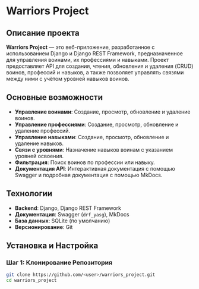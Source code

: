 # Warriors Project

## Описание проекта

**Warriors Project** — это веб-приложение, разработанное с использованием Django и Django REST Framework, предназначенное для управления воинами, их профессиями и навыками. Проект предоставляет API для создания, чтения, обновления и удаления (CRUD) воинов, профессий и навыков, а также позволяет управлять связями между ними с учётом уровней навыков воинов.

## Основные возможности

- **Управление воинами**: Создание, просмотр, обновление и удаление воинов.
- **Управление профессиями**: Создание, просмотр, обновление и удаление профессий.
- **Управление навыками**: Создание, просмотр, обновление и удаление навыков.
- **Связи с уровнями**: Назначение навыков воинам с указанием уровней освоения.
- **Фильтрация**: Поиск воинов по профессии или навыку.
- **Документация API**: Интерактивная документация с помощью Swagger и подробная документация с помощью MkDocs.

## Технологии

- **Backend**: Django, Django REST Framework
- **Документация**: Swagger (`drf_yasg`), MkDocs
- **База данных**: SQLite (по умолчанию)
- **Версионирование**: Git

## Установка и Настройка

### Шаг 1: Клонирование Репозитория

```bash
git clone https://github.com/<user>/warriors_project.git
cd warriors_project
